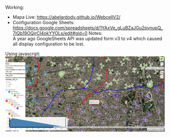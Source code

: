 Working:
- Mapa Live:  https://abelardodv.github.io/WebcellV2/
- Configuration Google Sheets: https://docs.google.com/spreadsheets/d/1YAxVe_gLuBZaJGu2pynupQ_7IQb19OQjrCI4okYYOLs/edit#gid=0
Notes: <br>
 A year ago GoogleSheets API was updated form v3 to v4 which caused all display configuration to be lost. <br>
 
 Using javascript:
 ![myimage-alt-tag](https://github.com/AbelardoDV/WebcellV2/blob/master/explanation/image2.png)
 
